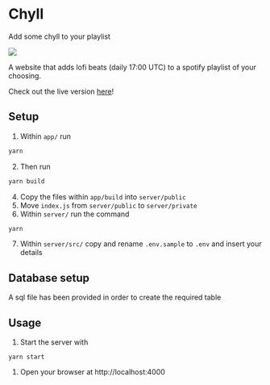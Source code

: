 # Chyll
Add some chyll to your playlist

![](https://i.imgur.com/5qOkUwv.jpg)

A website that adds lofi beats (daily 17:00 UTC) to a spotify playlist of your choosing.

Check out the live version [here](https://jamieyoung.tech/)!

## Setup
1. Within `app/` run
```sh
yarn
```
2. Then run
```sh
yarn build
```
4. Copy the files within `app/build` into `server/public`
5. Move `index.js` from `server/public` to `server/private`
6. Within `server/` run the command
```sh
yarn
```
7. Within `server/src/` copy and rename `.env.sample` to `.env` and insert your details

## Database setup
A sql file has been provided in order to create the required table

## Usage
1. Start the server with 
```
yarn start
```
1. Open your browser at http://localhost:4000
